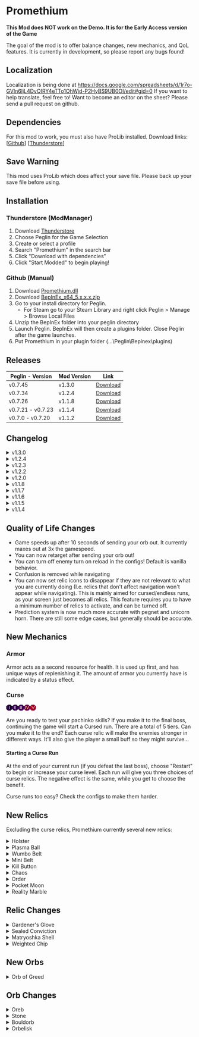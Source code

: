 # Promethium
**This Mod does NOT work on the Demo. It is for the Early Access version of the Game**

The goal of the mod is to offer balance changes, new mechanics, and QoL features. It is currently in development, so please report any bugs found!

## Localization
Localization is being done at https://docs.google.com/spreadsheets/d/1r7o-GVIn6ljL4DvOIRY4eTTo1OhWjd-P2HyBS9UB0OI/edit#gid=0
If you want to help translate, feel free to! Want to become an editor on the sheet? Please send a pull request on github.

## Dependencies
For this mod to work, you must also have ProLib installed. Download links: [[Github](https://github.com/ruiner189/ProLib/releases)] [[Thunderstore](https://peglin.thunderstore.io/package/Promethium/ProLib/)]

## Save Warning
This mod uses ProLib which does affect your save file. Please back up your save file before using.

## Installation
### Thunderstore (ModManager)
1. Download [Thunderstore](https://www.overwolf.com/app/Thunderstore-Thunderstore_Mod_Manager)
2. Choose Peglin for the Game Selection
3. Create or select a profile
4. Search "Promethium" in the search bar
5. Click "Download with dependencies"
6. Click "Start Modded" to begin playing!

### Github (Manual)
1. Download [Promethium.dll](https://github.com/ruiner189/Promethium/releases)
2. Download [BepInEx_x64_5.x.x.x.zip](https://github.com/BepInEx/BepInEx/releases)
3. Go to your install directory for Peglin.
    * For Steam go to your Steam Library and right click Peglin > Manage > Browse Local Files
4. Unzip the BepInEx folder into your peglin directory
5. Launch Peglin. BepInEx will then create a plugins folder. Close Peglin after the game launches.
6. Put Promethium in your plugin folder (...\Peglin\Bepinex\plugins)

## Releases
| Peglin - Version| Mod Version | Link |
|----------|-------------|-----------------|
| v0.7.45 | v1.3.0 | [Download](https://github.com/ruiner189/Promethium/releases/download/1.3.0/Promethium.dll) |
| v0.7.34 | v1.2.4 | [Download](https://github.com/ruiner189/Promethium/releases/download/1.2.4/Promethium.dll) |
| v0.7.26 | v1.1.8 | [Download](https://github.com/ruiner189/Promethium/releases/download/1.1.8/Promethium.dll) |
| v0.7.21 - v0.7.23 | v1.1.4 | [Download](https://github.com/ruiner189/Promethium/releases/download/1.1.4/Promethium.dll) |
| v0.7.0 - v0.7.20 | v1.1.2 | [Download](https://github.com/ruiner189/Promethium/releases/download/1.1.2/Promethium.dll) |

## Changelog
<details>
  <summary> v1.3.0 </summary>

* Split Promethium into two mods - one with content and the other as a library
* Updated to v0.7.45
* Added support to Custom Challenges
* Bug fixes

</details>
<details>
  <summary> v1.2.4 </summary>

* Attempt two at fixing bombs showing a bounce prediction when popped
</details>

<details>
  <summary> v1.2.3 </summary>

* Fixed slimy pegs showing a bounce prediction when popped
* Fixed bombs showing a bounce prediction when popped
* Lowered Orb of Greed self-damage 
  * **Lvl 2**: 3 -> 1
  * **Lvl 3**: 5 -> 3
* Added a config option to use the default prediction system instead of Promethium's
* Moved custom orbs to their own section in the config
</details>

<details>
  <summary> v1.2.2 </summary>

* Fixed Localization not loading properly
</details>

<details>
  <summary> v1.2.0 </summary>

* Updated to v0.7.34
* New QoL Feature: Dynamic Relic Icons
* New Relics: Chaos, Order, Pocket Moon, Reality Marble
* Prediction System overhauled
* Now compatible with other mods that add orbs
* Fixed integer overflow
* Localization now auto-updates!
* Nerfed Orb of Greed (Now damages player on discard)
</details>

<details>
  <summary> v1.1.8 </summary>

* Speed-up only activates when you are not using the in-game speed-up
* Speed-up config is now defaulted to off
* Added new orb: Orb of Greed
* Added custom orb support to Custom Start Deck
</details>

<details>
  <summary> v1.1.7 </summary>

* German localization by Denny
* Added compatibility checks for Endless Peglin and Custom Start Deck. They should now both work with Promethium without strange behavior
* Added support to Custom Start Deck so that Promethium's relics work
* Pruning relics now gives you a choice, and is now the default on the config
* Fixed a bug where Oreb was not being properly loaded in from a save file
* Fixed localization being loaded twice
* Fixed max health taken from Infernal Ingot being restored when starting another curse run while keeping Infernal Ingot
* Fixed a vanilla bug where loading a save file with more than 100 hp would reset it back to 100
</details>

<details>
  <summary> v1.1.6 </summary>

* Fixed Localization typo
</details>
<details>
  <summary> v1.1.5 </summary>

* Experimental changes on Matroyshka Shell and Sealed Conviction. You can disable these changes in the config
* Fixed pachinko relic minigame causing the game from being able to continue if there are no relics left in the relic pool
* Fixed curse 5 not increasing the amount of elites correctly
* Fixed curse modifiers not being calculated properly if other modifiers bring it less than 0
* Localization Update
</details>

<details>
  <summary> v1.1.4 </summary>

* Added new relic: Plasma ball
* Added hold effects for martrtorbshka and lightningorb
* Changed speed up formula
* Fixed orbelisk vanilla behavior being restored if the modifications are removed
* Localization Update
</details>


## Quality of Life Changes
* Game speeds up after 10 seconds of sending your orb out. It currently maxes out at 3x the gamespeed.
* You can now retarget after sending your orb out!
* You can turn off enemy turn on reload in the configs! Default is vanilla behavior.
* Confusion is removed while navigating
* You can now set relic icons to disappear if they are not relevant to what you are currently doing (I.e. relics that don't affect navigation won't appear while navigating). This is mainly aimed for cursed/endless runs, as your screen just becomes all relics. This feature requires you to have a minimum number of relics to activate, and can be turned off.
* Prediction system is now much more accurate with pegnet and unicorn horn. There are still some edge cases, but generally should be accurate.

## New Mechanics
### Armor
Armor acts as a second resource for health. It is used up first, and has unique ways of replenishing it. The amount of armor you currently have is indicated by a status effect.
### Curse
![Curse1](https://raw.githubusercontent.com/ruiner189/Promethium/main/Resources/Relics/Curse_One.png)![Curse2](https://raw.githubusercontent.com/ruiner189/Promethium/main/Resources/Relics/Curse_Two.png)![Curse3](https://raw.githubusercontent.com/ruiner189/Promethium/main/Resources/Relics/Curse_Three.png)![Curse4](https://raw.githubusercontent.com/ruiner189/Promethium/main/Resources/Relics/Curse_Four.png)![Curse5](https://raw.githubusercontent.com/ruiner189/Promethium/main/Resources/Relics/Curse_Five.png)

Are you ready to test your pachinko skills? If you make it to the final boss, continuing the game will start a Cursed run. There are a total of 5 tiers. Can you make it to the end?
Each curse relic will make the enemies stronger in different ways. It'll also give the player a small buff so they might survive...

#### Starting a Curse Run
At the end of your current run (if you defeat the last boss), choose "Restart" to begin or increase your curse level. Each run will give you three choices of curse relics. The negative effect is the same, while you get to choose the benefit. 

Curse runs too easy? Check the configs to make them harder.

## New Relics
Excluding the curse relics, Promethium currently several new relics:
<details>
  <summary> Holster </summary>

  * Removes Discarding and allows you to hold orbs instead.
  * Some orbs have special mechanics while held, and many more are to come!
</details>

<details>
  <summary> Plasma Ball </summary>

  * Zaps up to 3 additional pegs every 5 pegs hit
</details>

<details>
  <summary> Wumbo Belt </summary>

  * Doubles the size of your orb.
  * Has a special interaction with Mini Belt if you have both relics
</details>

<details>
  <summary> Mini Belt </summary>

  * Halves the size of your orb.
  * Has a special interaction with Wumbo Belt if you have both relics
</details>

<details>
  <summary> Kill Button </summary>

  * Allows you to end your shot early
  * Can only be used once per reload
</details>

<details>
  <summary> Chaos </summary>

  * Removes rarity from all relics. That means you can get a boss relic from a chest and a common relic from a boss!
</details>

<details>
  <summary> Order </summary>

  * You are more likely to find similar Relics.

</details>

<details>
  <summary> Pocket Moon </summary>

  * Reduces gravity
</details>

<details>
  <summary> Reality Marble </summary>

  * Changes the direction of gravity every x seconds
</details>

## Relic Changes
<details>
  <summary> Gardener's Glove </summary>

  * Gardener's Glove now increases your maximum armor by 5, and regenerates 1 armor per turn.
</details>

<details>
  <summary> Sealed Conviction </summary>

  * Removes all discards. Damage is increased based on number of discards removed.
</details>

<details>
  <summary> Matryoshka Shell </summary>

  * Damage reduction is now percentage based instead of the flat decrease.
</details>

<details>
  <summary> Weighted Chip </summary>

  * Multipliers now cycles through 7 different layouts. Some layouts are rarer to get than others
    * 0.5x, 0.5x, 1x, 1x, 2x
    * 0.25x, 0.25x, 0.5x, 1.5x, 3x
    * 0.25x, 0.5x, 1x, 2x, 2x
    * 1x, 1x, 1x, 1x, 1x
    * 1.25x, 1.25x, 1x, 0.75x, 0.75x
    * 10x, 0x, 0x, 0x, 10x
    * 0x, 0x, 100x, 0x, 0x
</details>

## New Orbs
<details>
<summary> Orb of Greed </summary>

A new orb that adds more deck management to your loadout.

Level 1
* Attack: 1 | Crit: 1
* Shuffles Deck on discard
* Can only be discarded once per battle

Level 2
* Attack: 1 | Crit: 1
* Shuffles Deck on discard
* Prevents enemy turn on discard
* Can only be discarded once per battle

Level 3
* Attack: 1 | Crit: 1
* Adds a crit peg and refresh peg to the board
* Shuffles deck on discard
* Prevents enemy turn on discard
* Can only be discarded once per battle
</details>

## Orb Changes
<details>
<summary> Oreb </summary>

Oreb has been redone to have a higher impact in the game. Not only is it back, but you can now upgrade it!

Level 1
* Attack: 1 | Crit: 2
* Has a weird bounce
* Every 3 hits a fragment gets sent off
* Fragments last 2 hits before disappearing

Level 2
* Attack: 2 | Crit: 2
* Has a weird bounce
* Every 3 hits a fragment gets sent off
* Fragments can split one time
* After the last split, the next 2 hits will cause it to disappear

Level 3
* Attack: 2 | Crit: 3
* Has a weird bounce
* Every 2 hits a fragment gets sent off
* Fragments can split twice
* After the last split, the next 2 hits will cause it to disappear
</details>

<details>
<summary> Stone </summary>

### Normal Gameplay
Level 1
* Does nothing

Level 2
* Increases Maximum Armor by 3
* Replenishes Armor by 2 every reload

Level 3
* Increases Maximum Armor by 6
* Replenishes Armor by 4 every reload
### Cruciball Lvl 3
Level 2
* Increases Maximum Armor by 2
* Replenishes Armor by 1 every reload

Level 3
* Increases Maximum Armor by 4
* Replenishes Armor by 2 every reload
</details>

<details>
<summary> Bouldorb </summary>

All Levels
* Restores 10 Armor if discarded
</details>

<details>
<summary> Orbelisk </summary>

 Level 1
 * Attack: 1 | Crit: 3
 * Multiplies damage based on current armor (0.08 * currentArmor)
 * On discard transfers multiplier to next orb. Removes all armor and damages player on the amount of armor

Level 2
* Attack: 2 | Crit: 5
* Multiplies damage based on current armor (0.10 * currentArmor)
* On discard transfers multiplier to next orb. Removes all armor and damages player on the amount of armor

Level 3
* Attack: 3 | Crit: 7
* Multiplies damage based on current armor (0.12 * currentArmor)
* On discard transfers multiplier to next orb. Removes all armor and damages player on the amount of armor
</details>